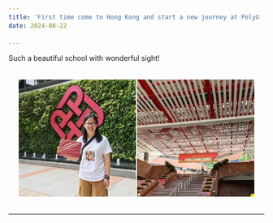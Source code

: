 ```yaml
---
title: 'First time come to Hong Kong and start a new journey at PolyU :sunglasses:'
date: 2024-08-22

---
```


Such a beautiful school with wonderful sight!

<div style="display: grid; grid-template-columns: 1fr 1fr; gap: 2px; max-width: 1000px; margin: 0 auto; padding: 20px;">
    <div style="position: relative; width: 100%; padding-bottom: 100%; overflow: hidden;">
        <img src="/images/post/2/1.jpg" style="position: absolute; width: 100%; height: 100%; object-fit: cover;">
    </div>
    <div style="position: relative; width: 100%; padding-bottom: 100%; overflow: hidden;">
        <img src="/images/post/2/2.jpg" style="position: absolute; width: 100%; height: 100%; object-fit: cover;">
    </div>
</div>

------